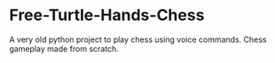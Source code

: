 # Free-Turtle-Hands-Chess
A very old python project to play chess using voice commands. Chess gameplay made from scratch.
